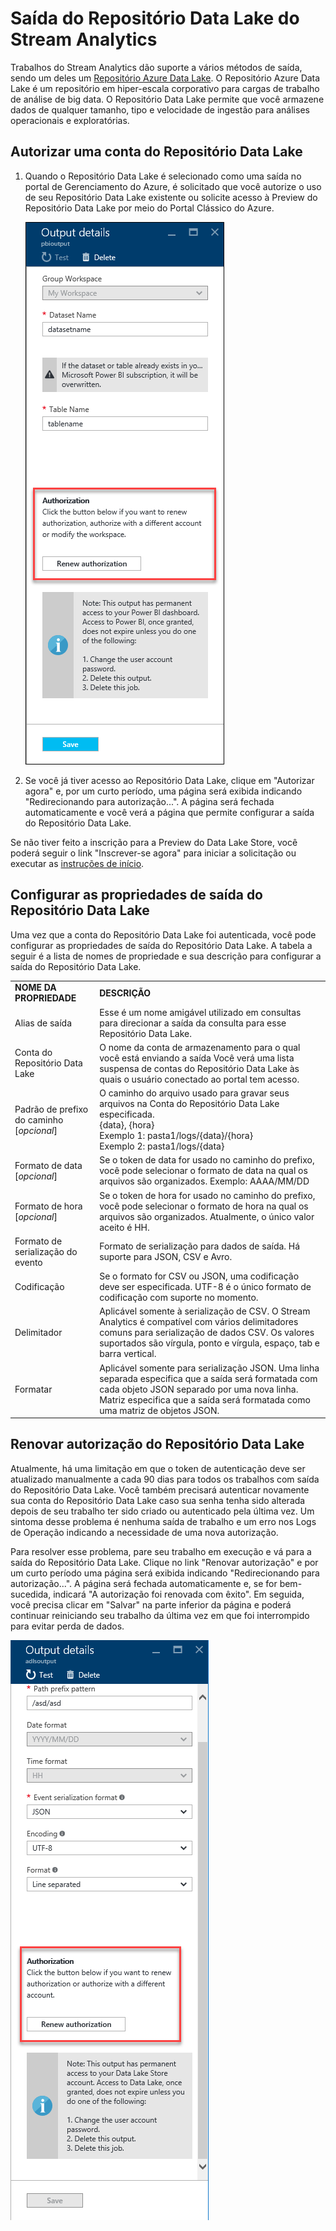 <properties
	pageTitle="Saída do Repositório Data Lake do Stream Analytics | Microsoft Azure"
	description="Configuração de autenticação e autorização de um Repositório Azure Data Lake em um trabalho do Stream Analytics"
	keywords=""
	services="stream-analytics"
	documentationCenter=""
	authors="jeffstokes72"
	manager="jhubbard"
	editor="cgronlun"
/>

<tags
	ms.service="stream-analytics"
	ms.devlang="na"
	ms.topic="article"
	ms.tgt_pltfrm="na"
	ms.workload="big-data"
	ms.date="08/30/2016"
	ms.author="jeffstok"
/>

# Saída do Repositório Data Lake do Stream Analytics

Trabalhos do Stream Analytics dão suporte a vários métodos de saída, sendo um deles um [Repositório Azure Data Lake](https://azure.microsoft.com/services/data-lake-store/). O Repositório Azure Data Lake é um repositório em hiper-escala corporativo para cargas de trabalho de análise de big data. O Repositório Data Lake permite que você armazene dados de qualquer tamanho, tipo e velocidade de ingestão para análises operacionais e exploratórias.

## Autorizar uma conta do Repositório Data Lake

1.  Quando o Repositório Data Lake é selecionado como uma saída no portal de Gerenciamento do Azure, é solicitado que você autorize o uso de seu Repositório Data Lake existente ou solicite acesso à Preview do Repositório Data Lake por meio do Portal Clássico do Azure.

    ![](media/stream-analytics-data-lake-output/stream-analytics-data-lake-output-authorization.png)

2.  Se você já tiver acesso ao Repositório Data Lake, clique em "Autorizar agora" e, por um curto período, uma página será exibida indicando "Redirecionando para autorização...". A página será fechada automaticamente e você verá a página que permite configurar a saída do Repositório Data Lake.

Se não tiver feito a inscrição para a Preview do Data Lake Store, você poderá seguir o link "Inscrever-se agora" para iniciar a solicitação ou executar as [instruções de início](../data-lake-store/data-lake-store-get-started-portal.md).

## Configurar as propriedades de saída do Repositório Data Lake

Uma vez que a conta do Repositório Data Lake foi autenticada, você pode configurar as propriedades de saída do Repositório Data Lake. A tabela a seguir é a lista de nomes de propriedade e sua descrição para configurar a saída do Repositório Data Lake.

<table>
<tbody>
<tr>
<td><B>NOME DA PROPRIEDADE</B></td>
<td><B>DESCRIÇÃO</B></td>
</tr>
<tr>
<td>Alias de saída</td>
<td>Esse é um nome amigável utilizado em consultas para direcionar a saída da consulta para esse Repositório Data Lake.</td>
</tr>
<tr>
<td>Conta do Repositório Data Lake</td>
<td>O nome da conta de armazenamento para o qual você está enviando a saída Você verá uma lista suspensa de contas do Repositório Data Lake às quais o usuário conectado ao portal tem acesso.</td>
</tr>
<tr>
<td>Padrão de prefixo do caminho [<I>opcional</I>]</td>
<td>O caminho do arquivo usado para gravar seus arquivos na Conta do Repositório Data Lake especificada. <BR>{data}, {hora}<BR>Exemplo 1: pasta1/logs/{data}/{hora}<BR>Exemplo 2: pasta1/logs/{data}</td>
</tr>
<tr>
<td>Formato de data [<I>opcional</I>]</td>
<td>Se o token de data for usado no caminho do prefixo, você pode selecionar o formato de data na qual os arquivos são organizados. Exemplo: AAAA/MM/DD</td>
</tr>
<tr>
<td>Formato de hora [<I>opcional</I>]</td>
<td>Se o token de hora for usado no caminho do prefixo, você pode selecionar o formato de hora na qual os arquivos são organizados. Atualmente, o único valor aceito é HH.</td>
</tr>
<tr>
<td>Formato de serialização do evento</td>
<td>Formato de serialização para dados de saída. Há suporte para JSON, CSV e Avro.</td>
</tr>
<tr>
<td>Codificação</td>
<td>Se o formato for CSV ou JSON, uma codificação deve ser especificada. UTF-8 é o único formato de codificação com suporte no momento.</td>
</tr>
<tr>
<td>Delimitador</td>
<td>Aplicável somente à serialização de CSV. O Stream Analytics é compatível com vários delimitadores comuns para serialização de dados CSV. Os valores suportados são vírgula, ponto e vírgula, espaço, tab e barra vertical.</td>
</tr>
<tr>
<td>Formatar</td>
<td>Aplicável somente para serialização JSON. Uma linha separada especifica que a saída será formatada com cada objeto JSON separado por uma nova linha. Matriz especifica que a saída será formatada como uma matriz de objetos JSON.</td>
</tr>
</tbody>
</table>

## Renovar autorização do Repositório Data Lake

Atualmente, há uma limitação em que o token de autenticação deve ser atualizado manualmente a cada 90 dias para todos os trabalhos com saída do Repositório Data Lake. Você também precisará autenticar novamente sua conta do Repositório Data Lake caso sua senha tenha sido alterada depois de seu trabalho ter sido criado ou autenticado pela última vez. Um sintoma desse problema é nenhuma saída de trabalho e um erro nos Logs de Operação indicando a necessidade de uma nova autorização.

Para resolver esse problema, pare seu trabalho em execução e vá para a saída do Repositório Data Lake. Clique no link "Renovar autorização" e por um curto período uma página será exibida indicando "Redirecionando para autorização...". A página será fechada automaticamente e, se for bem-sucedida, indicará "A autorização foi renovada com êxito". Em seguida, você precisa clicar em "Salvar" na parte inferior da página e poderá continuar reiniciando seu trabalho da última vez em que foi interrompido para evitar perda de dados.

![](media/stream-analytics-data-lake-output/stream-analytics-data-lake-output-renew-authorization.png)

<!---HONumber=AcomDC_0914_2016-->
